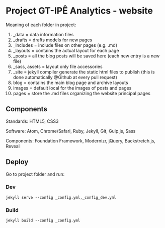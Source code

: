 # Project GT-IPÊ Analytics - website

Meaning of each folder in project:

1. _data = data information files
2. _drafts = drafts models for new pages
3. _includes = include files on other pages (e.g. .md)
4. _layouts = contains the actual layout for each page
5. _posts = all the blog posts will be saved here (each new entry is a new file)
6. _sass, assets = layout only file accessories
7. _site = jekyll compiler generate the static html files to publish (this is done automatically @Github at every pull request)
8. blog = contains the main blog page and archive layouts
9. images = default local for the images of posts and pages
10. pages = store the .md files organizing the website principal pages

## Components
Standards: HTML5, CSS3

Software: Atom, Chrome/Safari, Ruby, Jekyll, Git, Gulp.js, Sass

Components: Foundation Framework, Modernizr, jQuery, Backstretch.js, Reveal


## Deploy
Go to project folder and run:

### Dev
```
jekyll serve --config _config.yml,_config_dev.yml
```

### Build
```
jekyll build --config _config.yml
```
